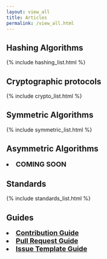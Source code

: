 ```yaml
---
layout: view_all
title: Articles
permalink: /view_all.html
---
```

<div class="row">
<div class="col-sm-8">
<h2> Hashing Algorithms </h2>
{% include hashing_list.html %}
</div>
<div class=" col-sm-4 ">
<h2> Cryptographic protocols </h2>
{% include crypto_list.html %}
</div>
<div class="col-sm-8">
<h2> Symmetric Algorithms </h2>
{% include symmetric_list.html %}
</div>
<div class="col-sm-4">
<h2> Asymmetric Algorithms </h2>
<font size="4"><strong><a><li>COMING SOON</li></a></strong></font>
</div>
<div class="col-sm-8">
<h2> Standards </h2>
{% include standards_list.html %}
</div>
<div class="col-sm-4">
<h2> Guides </h2>
<font size="4"><strong><a href="https://github.com/jhu-information-security-institute/CryptoDoneRight/blob/master/CONTRIBUTING-template.md"><li>Contribution Guide</li></a></strong></font>
<font size="4"><strong><a href="https://github.com/jhu-information-security-institute/CryptoDoneRight/blob/master/pull_request_template.md"><li>Pull Request Guide</li></a></strong></font>
<font size="4"><strong><a href="https://github.com/jhu-information-security-institute/CryptoDoneRight/blob/master/issue_template.md"><li>Issue Template Guide</li></a></strong></font>

</div>
</div>
